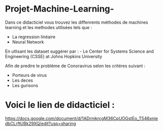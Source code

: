 # Projet-Machine-Learning-

Dans ce didacticiel vous trouvez les diffenrents méthodes de machines learning et les methodes utilisées tels que : 

* La regression linéaire 
* Neural Network 

En utlisant les dataset suggérer par : 
               - Le Center for Systems Science and Engineering (CSSE) at Johns Hopkins University

 Afin de predire le probléme de Conoravirus selon les critéres suivant : 
 * Porteurs de virus 
 * Les deces 
 * Les gurisons 
 
 # Voici le lien de didacticiel :

https://docs.google.com/document/d/1ADrmkrcgM36CpUOGstEo_T546xnjedbCLrftUBk29XQ/edit?usp=sharing
